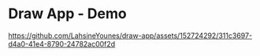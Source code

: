 # Draw App - Demo


https://github.com/LahsineYounes/draw-app/assets/152724292/311c3697-d4a0-41e4-8790-24782ac00f2d

